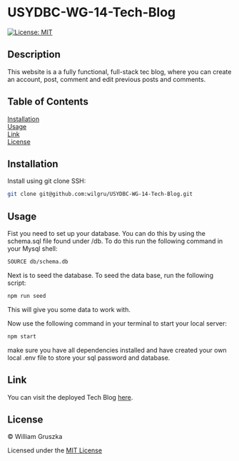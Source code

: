 # USYDBC-WG-14-Tech-Blog

[![License: MIT](https://img.shields.io/badge/License-MIT-yellow.svg)](https://opensource.org/licenses/MIT)

## Description

This website is a a fully functional, full-stack tec blog, where you can create an account, post, comment and edit previous posts and comments.

## Table of Contents
 
[Installation](#Installation)   
[Usage](#Usage)   
[Link](#Link)  
[License](#License)    

<a name="Installation"></a>
## Installation

Install using git clone SSH:

```bash
git clone git@github.com:wilgru/USYDBC-WG-14-Tech-Blog.git
```

<a name="Usage"></a>
## Usage

Fist you need to set up your database. You can do this by using the schema.sql file found under /db. To do this run the following command in your Mysql shell:

```bash
SOURCE db/schema.db
```

Next is to seed the database. To seed the data base, run the following script:

```bash
npm run seed
```

This will give you some data to work with.

Now use the following command in your terminal to start your local server:

```bash
npm start
```

make sure you have all dependencies installed and have created your own local .env file to store your sql password and database.


<a name="Link"></a>
## Link

You can visit the deployed Tech Blog [here](https://drive.google.com/file/d/1gfxpNGyqjZV-zxyJHhJ3N7Nlo2BHTzI-/view?usp=sharing).

<a name="License"></a>
## License

&copy; William Gruszka

Licensed under the [MIT License](./LICENSE.txt)


